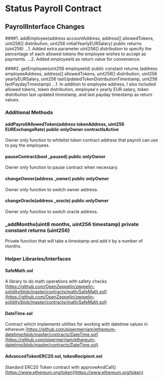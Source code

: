 # Status Payroll Contract

## PayrollInterface Changes

####1. addEmployee(address accountAddress, address[] allowedTokens, uint256[] distribution, uint256 initialYearlyEURSalary) public returns (uint256)
...1. Added extra parameter uint256[] distribution to specify the percentage of each allowed tokens the employee wishes to accept as payments.
...2. Added employeeId as return value for convenience.


####2. getEmployee(uint256 employeeId) public constant returns (address employeeAddress, address[] allowedTokens, uint256[] distribution, uint256 yearlyEURSalary, uint256 lastUpdatedTokenDistributionTimestamp, uint256 lastPaydayTimestamp)
...1. In addition to employee address, I also included allowed tokens, token distribution, employee's yearly EUR salary, token distribution last updated timestamp, and last payday timestamp as return values.


### Additional Methods

#### addPayrollAllowedToken(address tokenAddress, uint256 EURExchangeRate) public onlyOwner contractIsActive
Owner only function to whitelist token contract address that payroll can use to pay the employees.

#### pauseContract(bool _paused) public onlyOwner
Owner only function to pause contract when necessary.

#### changeOwner(address _owner) public onlyOwner
Owner only function to switch owner address.

#### changeOracle(address _oracle) public onlyOwner
Owner only function to switch oracle address.

### _addMonths(uint8 months, uint256 timestamp) private constant returns (uint256)
Private function that will take a timestamp and add it by a number of months.

### Helper Libraries/Interfaces

#### SafeMath.sol
A library to do math operations with safety checks [https://github.com/OpenZeppelin/zeppelin-solidity/blob/master/contracts/math/SafeMath.sol](https://github.com/OpenZeppelin/zeppelin-solidity/blob/master/contracts/math/SafeMath.sol)

#### DateTime.sol
Contract which implements utilities for working with datetime values in ethereum [https://github.com/pipermerriam/ethereum-datetime/blob/master/contracts/DateTime.sol](https://github.com/pipermerriam/ethereum-datetime/blob/master/contracts/DateTime.sol)

#### AdvancedTokenERC20.sol, tokenRecipient.sol
Standard ERC20 Token contract with approveAndCall() [https://www.ethereum.org/token](https://www.ethereum.org/token)


